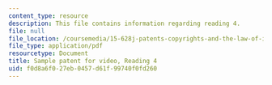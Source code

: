 ```yaml
---
content_type: resource
description: This file contains information regarding reading 4.
file: null
file_location: /coursemedia/15-628j-patents-copyrights-and-the-law-of-intellectual-property-spring-2013/f0d8a6f027eb0457d61f99740f0fd260_MIT15_628JS13_read04.pdf
file_type: application/pdf
resourcetype: Document
title: Sample patent for video, Reading 4
uid: f0d8a6f0-27eb-0457-d61f-99740f0fd260
---
```

